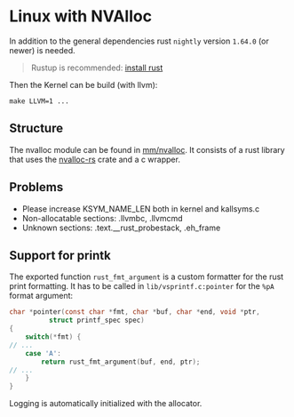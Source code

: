 # Linux with NVAlloc

In addition to the general dependencies rust `nightly` version `1.64.0` (or newer) is needed.
> Rustup is recommended: [install rust](https://www.rust-lang.org/learn/get-started)

Then the Kernel can be build (with llvm):

```
make LLVM=1 ...
```

## Structure

The nvalloc module can be found in [mm/nvalloc](mm/nvalloc).
It consists of a rust library that uses the [nvalloc-rs](https://scm.sra.uni-hannover.de/research/nvalloc-rs) crate and a c wrapper.

## Problems

- Please increase KSYM_NAME_LEN both in kernel and kallsyms.c
- Non-allocatable sections: .llvmbc, .llvmcmd
- Unknown sections: .text.__rust_probestack, .eh_frame

## Support for printk

The exported function `rust_fmt_argument` is a custom formatter for the rust print formatting.
It has to be called in `lib/vsprintf.c:pointer` for the `%pA` format argument:

```c
char *pointer(const char *fmt, char *buf, char *end, void *ptr,
	      struct printf_spec spec)
{
    switch(*fmt) {
// ...
    case 'A':
        return rust_fmt_argument(buf, end, ptr);
// ...
    }
}
```

Logging is automatically initialized with the allocator.
